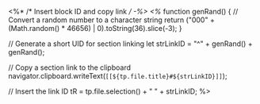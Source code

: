 <%* /* Insert block ID and copy link */ -%>
<%*
function genRand()
{
	// Convert a random number to a character string
	return ("000" + (Math.random() * 46656) | 0).toString(36).slice(-3);
}

// Generate a short UID for section linking
let strLinkID = "^" + genRand() + genRand();

// Copy a section link to the clipboard
navigator.clipboard.writeText(`[[${tp.file.title}#${strLinkID}]]`);

// Insert the link ID
tR = tp.file.selection() + " " + strLinkID;
%>
